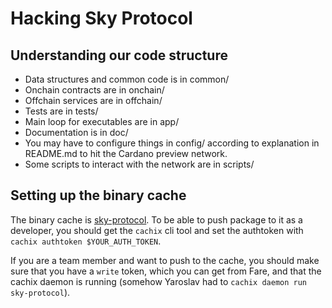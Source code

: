 # Hacking Sky Protocol

## Understanding our code structure

* Data structures and common code is in common/
* Onchain contracts are in onchain/
* Offchain services are in offchain/
* Tests are in tests/
* Main loop for executables are in app/
* Documentation is in doc/
* You may have to configure things in config/ according to explanation in README.md to hit the Cardano preview network.
* Some scripts to interact with the network are in scripts/

## Setting up the binary cache

The binary cache is [sky-protocol](https://sky-protocol.cachix.org).
To be able to push package to it as a developer, you should get the `cachix` cli tool
and set the authtoken with
`cachix authtoken $YOUR_AUTH_TOKEN`.

If you are a team member and want to push to the cache, you should make sure
that you have a `write` token, which you can get from Fare,
and that the cachix daemon is running (somehow Yaroslav had to `cachix daemon run sky-protocol`).
